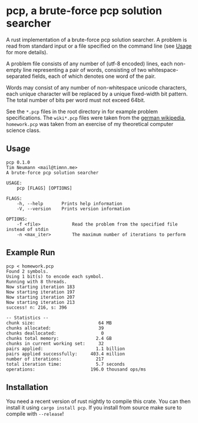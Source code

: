 # pcp, a brute-force pcp solution searcher

A rust implementation of a brute-force pcp solution searcher. A problem is read from standard input or a file specified on the command line (see [Usage](#usage) for more details).

A problem file consists of any number of (utf-8 encoded) lines, each non-empty line representing a pair of words, consisting of two whitespace-separated fields, each of which denotes one word of the pair. 

Words may consist of any number of non-whitespace unicode characters, each unique character will be replaced by a unique fixed-width bit pattern. The total number of bits per word must not exceed 64bit.

See the `*.pcp` files in the root directory in for example problem specifications. The `wiki*.pcp` files were taken from the [german wikipedia](https://de.wikipedia.org/wiki/Postsches_Korrespondenzproblem), `homework.pcp` was taken from an exercise of my theoretical computer science class.

## Usage

``` plain
pcp 0.1.0
Tim Neumann <mail@timnn.me>
A brute-force pcp solution searcher

USAGE:
	pcp [FLAGS] [OPTIONS]

FLAGS:
    -h, --help       Prints help information
    -V, --version    Prints version information

OPTIONS:
    -f <file>            Read the problem from the specified file instead of stdin
    -n <max_iter>        The maximum number of iterations to perform
```

## Example Run

``` plain
pcp < homework.pcp
Found 2 symbols.
Using 1 bit(s) to encode each symbol.
Running with 8 threads.
Now starting iteration 183
Now starting iteration 197
Now starting iteration 207
Now starting iteration 213
success! n: 216, s: 396

-- Statistics --
chunk size:                        64 MB
chunks allocated:                  39
chunks deallocated:                 0
chunks total memory:              2.4 GB
chunks in current working set:     32
pairs applied:                    1.1 billion
pairs applied successfully:     403.4 million
number of iterations:             217
total iteration time:             5.7 seconds
operations:                     196.0 thousand ops/ms
```

## Installation

You need a recent version of rust nightly to compile this crate. You can then install it using `cargo install pcp`. If you install from source make sure to compile with `--release`!